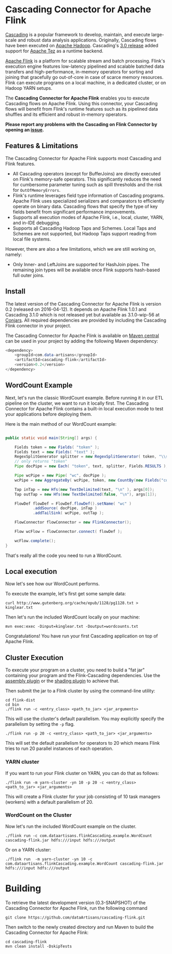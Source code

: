 # Cascading Connector for Apache Flink

[Cascading](http://www.cascading.org/projects/cascading) is a popular framework to develop, maintain, and execute large-scale and robust data analysis applications. Originally, Cascading flows have been executed on [Apache Hadoop](http://hadoop.apache.org). Cascading's [3.0 release](http://www.cascading.org/2015/06/08/cascading-3-0-release) added support for [Apache Tez](http://tez.apache.org) as a runtime backend.

[Apache Flink](http://flink.apache.org) is a platform for scalable stream and batch processing. Flink's execution engine features low-latency pipelined and scalable batched data transfers and high-performance, in-memory operators for sorting and joining that gracefully go out-of-core in case of scarce memory resources. Flink can execute programs on a local machine, in a dedicated cluster, or on Hadoop YARN setups.

The **Cascading Connector for Apache Flink** enables you to execute Cascading flows on Apache Flink. Using this connector, your Cascading flows will benefit from Flink's runtime features such as its pipelined data shuffles and its efficient and robust in-memory operators.

**Please report any problems with the Cascading on Flink Connector by opening an [issue](https://github.com/dataArtisans/cascading-flink/issues).**

## Features & Limitations ##

The Cascading Connector for Apache Flink supports most Cascading and Flink features. 

- All Cascading operators (except for BufferJoins) are directly executed on Flink's memory-safe operators. This significantly reduces the need for cumbersome parameter tuning such as spill thresholds and the risk for `OutOfMemoryErrors`.
- Flink's runtime leverages field type information of Cascading programs. Apache Flink uses specialized serializers and comparators to efficiently operate on binary data. Cascading flows that specify the type of key fields benefit from significant performance improvements.
- Supports all execution modes of Apache Flink, i.e., local, cluster, YARN, and in-IDE debugging.
- Supports all Cascading Hadoop Taps and Schemes. Local Taps and Schemes are not supported, but Hadoop Taps support reading from local file systems.

However, there are also a few limitations, which we are still working on, namely:

- Only Inner- and LeftJoins are supported for HashJoin pipes. The remaining join types will be available once Flink supports hash-based full outer joins.

## Install ##

The latest version of the Cascading Connector for Apache Flink is version 0.2 (released on 2016-04-12). It depends on Apache Flink 1.0.1 and Cascading 3.1.0 which is not released yet but available as 3.1.0-wip-56 at [Conjars](http://conjars.org/). All required dependencies are provided by including the Cascading Flink connector in your project.

The Cascading Connector for Apache Flink is available on [Maven central](http://search.maven.org/#search%7Cga%7C1%7Ccascading-flink) can be used in your project by adding the following Maven dependency:

```java
<dependency>
    <groupId>com.data-artisans</groupId>
    <artifactId>cascading-flink</artifactId>
    <version>0.2</version>
</dependency>
```

## WordCount Example

Next, let's run the classic WordCount example. Before running it in our ETL pipeline on the cluster,
we want to run it locally first. The Cascading Connector for Apache Flink contains a built-in local execution mode to test
your applications before deploying them.

Here is the main method of our WordCount example:

```java

public static void main(String[] args) {

    Fields token = new Fields( "token" );
    Fields text = new Fields( "text" );
    RegexSplitGenerator splitter = new RegexSplitGenerator( token, "\\s+" );
    // only returns "token"
    Pipe docPipe = new Each( "token", text, splitter, Fields.RESULTS );

    Pipe wcPipe = new Pipe( "wc", docPipe );
    wcPipe = new AggregateBy( wcPipe, token, new CountBy(new Fields("count")));

    Tap inTap = new Hfs(new TextDelimited(text, "\n" ), args[0]);
    Tap outTap = new Hfs(new TextDelimited(false, "\n"), args[1]);

    FlowDef flowDef = FlowDef.flowDef().setName( "wc" )
            .addSource( docPipe, inTap )
            .addTailSink( wcPipe, outTap );

    FlowConnector flowConnector = new FlinkConnector();

	Flow wcFlow = flowConnector.connect( flowDef );

    wcFlow.complete();
}
```

That's really all the code you need to run a WordCount.

## Local execution

Now let's see how our WordCount performs.

To execute the example, let's first get some sample data:

    curl http://www.gutenberg.org/cache/epub/1128/pg1128.txt > kinglear.txt

Then let's run the included WordCount locally on your machine:

    mvn exec:exec -Dinput=kinglear.txt -Doutput=wordcounts.txt

Congratulations! You have run your first Cascading application on top of Apache Flink.

## Cluster Execution

To execute your program on a cluster, you need to build a "fat jar" containing your program and the
Flink-Cascading dependencies. Use the [assembly plugin](http://maven.apache.org/plugins/maven-assembly-plugin/)
or the [shading plugin](https://maven.apache.org/plugins/maven-shade-plugin/) to achieve that.

Then submit the jar to a Flink cluster by using the command-line utility:

    cd flink-dist
    cd bin
    ./flink run -c <entry_class> <path_to_jar> <jar_arguments>
 
 This will use the cluster's default parallelism. You may explicitly specify the parallelism by 
 setting the `-p` flag.
 
    ./flink run -p 20 -c <entry_class> <path_to_jar> <jar_arguments>
    
This will set the default parallelism for operators to 20 which means Flink tries to run 20 parallel
instances of each operation.

### YARN cluster

If you want to run your Flink cluster on YARN, you can do that as follows:

    ./flink run -m yarn-cluster -yn 10 -p 20 -c <entry_class> <path_to_jar> <jar_arguments>

This will create a Flink cluster for your job consisting of 10 task managers (workers) with a default 
parallelism of 20.

### WordCount on the Cluster

Now let's run the included WordCount example on the cluster.

    ./flink run -c com.dataartisans.flinkCascading.example.WordCount cascading-flink.jar hdfs:///input hdfs:///output

Or on a YARN cluster:

    ./flink run  -m yarn-cluster -yn 10 -c com.dataartisans.flinkCascading.example.WordCount cascading-flink.jar hdfs:///input hdfs:///output


# Building


To retrieve the latest development version (0.3-SNAPSHOT) of the Cascading Connector for Apache Flink, run the following command

    git clone https://github.com/dataArtisans/cascading-flink.git

Then switch to the newly created directory and run Maven to build the Cascading Connector for Apache Flink:

    cd cascading-flink
    mvn clean install -DskipTests
